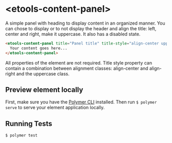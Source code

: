 # \<etools-content-panel\>

A simple panel with heading to display content in an organized manner. 
You can chose to display or to not display the header and align the title: left, center and right, make it uppercase.
It also has a disabled state.

```html
<etools-content-panel title="Panel title" title-style="align-center uppercase" no-header="false" is-disabled="false">
  Your content goes here...
</etools-content-panel>
```

All properties of the element are not required. 
Title style property can contain a combination between alignment classes: align-center and align-right and the uppercase class.



## Preview element locally

First, make sure you have the [Polymer CLI](https://www.npmjs.com/package/polymer-cli) installed. Then run `$ polymer serve` to serve your element application locally.

## 

## Running Tests

```
$ polymer test
```
